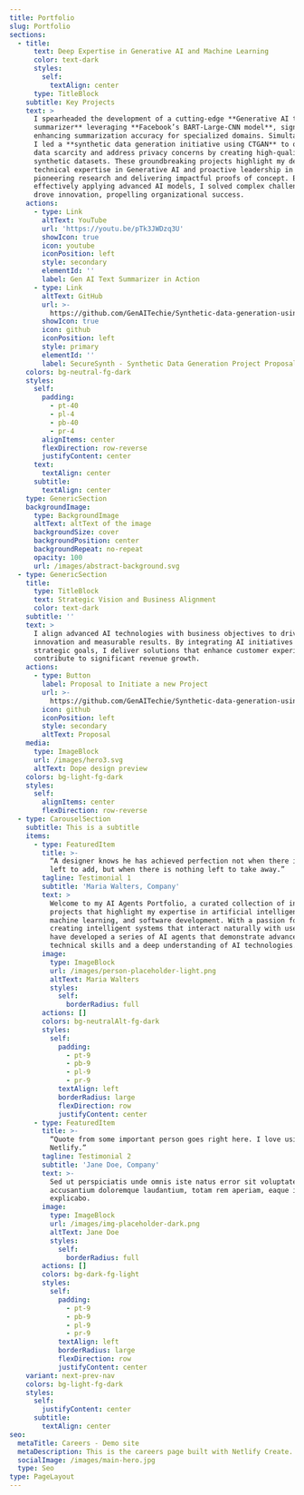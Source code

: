 ```yaml
---
title: Portfolio
slug: Portfolio
sections:
  - title:
      text: Deep Expertise in Generative AI and Machine Learning
      color: text-dark
      styles:
        self:
          textAlign: center
      type: TitleBlock
    subtitle: Key Projects
    text: >
      I spearheaded the development of a cutting-edge **Generative AI text
      summarizer** leveraging **Facebook’s BART-Large-CNN model**, significantly
      enhancing summarization accuracy for specialized domains. Simultaneously,
      I led a **synthetic data generation initiative using CTGAN** to overcome
      data scarcity and address privacy concerns by creating high-quality
      synthetic datasets. These groundbreaking projects highlight my deep
      technical expertise in Generative AI and proactive leadership in
      pioneering research and delivering impactful proofs of concept. By
      effectively applying advanced AI models, I solved complex challenges and
      drove innovation, propelling organizational success.
    actions:
      - type: Link
        altText: YouTube
        url: 'https://youtu.be/pTk3JWDzq3U'
        showIcon: true
        icon: youtube
        iconPosition: left
        style: secondary
        elementId: ''
        label: Gen AI Text Summarizer in Action
      - type: Link
        altText: GitHub
        url: >-
          https://github.com/GenAITechie/Synthetic-data-generation-using-GAN/blob/33fb8e6e44676ac72150598547154e755cb8bd52/SecureSynth%20-%20Synthetic%20Data%20Generation%20Proj%20Proposal%20-v2.pdf
        showIcon: true
        icon: github
        iconPosition: left
        style: primary
        elementId: ''
        label: SecureSynth - Synthetic Data Generation Project Proposal
    colors: bg-neutral-fg-dark
    styles:
      self:
        padding:
          - pt-40
          - pl-4
          - pb-40
          - pr-4
        alignItems: center
        flexDirection: row-reverse
        justifyContent: center
      text:
        textAlign: center
      subtitle:
        textAlign: center
    type: GenericSection
    backgroundImage:
      type: BackgroundImage
      altText: altText of the image
      backgroundSize: cover
      backgroundPosition: center
      backgroundRepeat: no-repeat
      opacity: 100
      url: /images/abstract-background.svg
  - type: GenericSection
    title:
      type: TitleBlock
      text: Strategic Vision and Business Alignment
      color: text-dark
    subtitle: ''
    text: >
      I align advanced AI technologies with business objectives to drive
      innovation and measurable results. By integrating AI initiatives with
      strategic goals, I deliver solutions that enhance customer experiences and
      contribute to significant revenue growth.
    actions:
      - type: Button
        label: Proposal to Initiate a new Project
        url: >-
          https://github.com/GenAITechie/Synthetic-data-generation-using-GAN/blob/33fb8e6e44676ac72150598547154e755cb8bd52/SecureSynth%20-%20Synthetic%20Data%20Generation%20Proj%20Proposal%20-v2.pdf
        icon: github
        iconPosition: left
        style: secondary
        altText: Proposal
    media:
      type: ImageBlock
      url: /images/hero3.svg
      altText: Dope design preview
    colors: bg-light-fg-dark
    styles:
      self:
        alignItems: center
        flexDirection: row-reverse
  - type: CarouselSection
    subtitle: This is a subtitle
    items:
      - type: FeaturedItem
        title: >-
          “A designer knows he has achieved perfection not when there is nothing
          left to add, but when there is nothing left to take away.”
        tagline: Testimonial 1
        subtitle: 'Maria Walters, Company'
        text: >
          Welcome to my AI Agents Portfolio, a curated collection of innovative
          projects that highlight my expertise in artificial intelligence,
          machine learning, and software development. With a passion for
          creating intelligent systems that interact naturally with users, I
          have developed a series of AI agents that demonstrate advanced
          technical skills and a deep understanding of AI technologies.
        image:
          type: ImageBlock
          url: /images/person-placeholder-light.png
          altText: Maria Walters
          styles:
            self:
              borderRadius: full
        actions: []
        colors: bg-neutralAlt-fg-dark
        styles:
          self:
            padding:
              - pt-9
              - pb-9
              - pl-9
              - pr-9
            textAlign: left
            borderRadius: large
            flexDirection: row
            justifyContent: center
      - type: FeaturedItem
        title: >-
          “Quote from some important person goes right here. I love using
          Netlify.”
        tagline: Testimonial 2
        subtitle: 'Jane Doe, Company'
        text: >-
          Sed ut perspiciatis unde omnis iste natus error sit voluptatem
          accusantium doloremque laudantium, totam rem aperiam, eaque ipsa quae.
          explicabo.
        image:
          type: ImageBlock
          url: /images/img-placeholder-dark.png
          altText: Jane Doe
          styles:
            self:
              borderRadius: full
        actions: []
        colors: bg-dark-fg-light
        styles:
          self:
            padding:
              - pt-9
              - pb-9
              - pl-9
              - pr-9
            textAlign: left
            borderRadius: large
            flexDirection: row
            justifyContent: center
    variant: next-prev-nav
    colors: bg-light-fg-dark
    styles:
      self:
        justifyContent: center
      subtitle:
        textAlign: center
seo:
  metaTitle: Careers - Demo site
  metaDescription: This is the careers page built with Netlify Create.
  socialImage: /images/main-hero.jpg
  type: Seo
type: PageLayout
---
```

